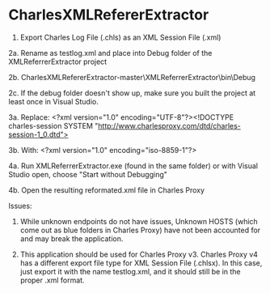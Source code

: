 # CharlesXMLRefererExtractor


1. Export Charles Log File (.chls) as an XML Session File (.xml)

2a. Rename as testlog.xml and place into Debug folder of the XMLReferrerExtractor project

2b. CharlesXMLRefererExtractor-master\XMLReferrerExtractor\bin\Debug

2c. If the debug folder doesn't show up, make sure you built the project at least once in Visual Studio.

3a. Replace: \<?xml version="1.0" encoding="UTF-8"?>\<!DOCTYPE charles-session SYSTEM "http://www.charlesproxy.com/dtd/charles-session-1_0.dtd">

3b. With: \<?xml version="1.0" encoding="iso-8859-1"?>

4a. Run XMLReferrerExtractor.exe (found in the same folder) or with Visual Studio open, choose "Start without Debugging"

4b. Open the resulting reformated.xml file in Charles Proxy


Issues:

1. While unknown endpoints do not have issues, Unknown HOSTS (which come out as blue folders in Charles Proxy) have not been accounted for and may break the application.

2. This application should be used for Charles Proxy v3. Charles Proxy v4 has a different export file type for XML Session File (.chlsx). In this case, just export it with the name testlog.xml, and it should still be in the proper .xml format.
